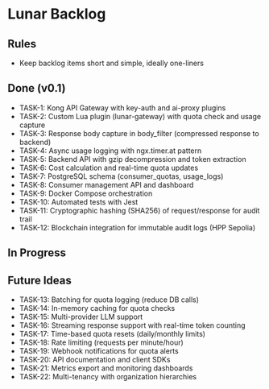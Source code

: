 # Lunar Backlog

## Rules
- Keep backlog items short and simple, ideally one-liners

## Done (v0.1)

- TASK-1: Kong API Gateway with key-auth and ai-proxy plugins
- TASK-2: Custom Lua plugin (lunar-gateway) with quota check and usage capture
- TASK-3: Response body capture in body_filter (compressed response to backend)
- TASK-4: Async usage logging with ngx.timer.at pattern
- TASK-5: Backend API with gzip decompression and token extraction
- TASK-6: Cost calculation and real-time quota updates
- TASK-7: PostgreSQL schema (consumer_quotas, usage_logs)
- TASK-8: Consumer management API and dashboard
- TASK-9: Docker Compose orchestration
- TASK-10: Automated tests with Jest
- TASK-11: Cryptographic hashing (SHA256) of request/response for audit trail
- TASK-12: Blockchain integration for immutable audit logs (HPP Sepolia)

## In Progress

## Future Ideas
- TASK-13: Batching for quota logging (reduce DB calls)
- TASK-14: In-memory caching for quota checks
- TASK-15: Multi-provider LLM support
- TASK-16: Streaming response support with real-time token counting
- TASK-17: Time-based quota resets (daily/monthly limits)
- TASK-18: Rate limiting (requests per minute/hour)
- TASK-19: Webhook notifications for quota alerts
- TASK-20: API documentation and client SDKs
- TASK-21: Metrics export and monitoring dashboards
- TASK-22: Multi-tenancy with organization hierarchies
